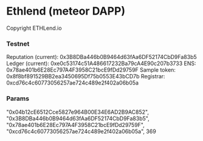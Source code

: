 # Ethlend (meteor DAPP)

Copyright ETHLend.io


### Testnet

Reputation (current): 0x3B8DBa446b0B9464d63fAa6DF52174CbD9Fa83b5
Ledger (current):     0xe0c53174c51A486617232Ba79cA4E90c207b3733
ENS:                  0x78ae401b6E28Ec797A4F3958C21bcE9fDd29759F
Sample token:         0x8f8bf891529BB2ea3450695Df75b0553E43bCD7b
Registrar:            0xcd76c4c60773056257ae724c489e2f402a06b05a

### Params

"0x04b12cE6512Cce5827e964B00E34E6AD2B9AC852", "0x3B8DBa446b0B9464d63fAa6DF52174CbD9Fa83b5", "0x78ae401b6E28Ec797A4F3958C21bcE9fDd29759F", "0xcd76c4c60773056257ae724c489e2f402a06b05a", 369